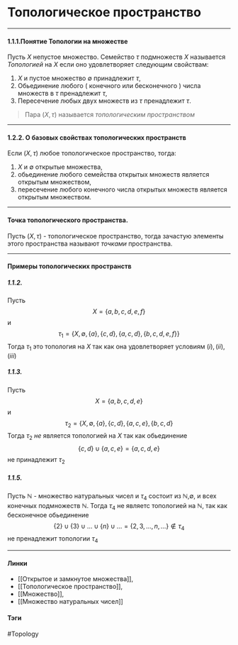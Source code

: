 # Топологическое пространство
***
#### 1.1.1.Понятие Топологии на множестве
Пусть $X$ непустое множество. Семейство $\tau$ подмножеств $X$ называется *Топологией* на $X$ если оно удовлетворяет следующим свойствам:
1) $X$ и пустое множество $\emptyset$ принадлежит $\tau$,
2) Обьединение любого ( конечного или бесконечного ) числа множеств в $\tau$ пренадлежит $\tau$,
3) Пересечение любых двух множеств из $\tau$ пренадлежит $\tau$.


>Пара $(X,\tau)$ называется *топологическим пространством*

***
#### 1.2.2. О базовых свойствах топологических пространств
Если $(X,\tau)$ любое топологическое пространство, тогда:
1. $X$ и $\emptyset$ открытые множества,
2. обьединение любого семейства открытых множеств является открытым множеством,
3. пересечение любого конечного числа открытых множеств является открытым множеством.
***
#### Точка топологического пространства.
Пусть $(X,\tau)$ - топологическое пространство, тогда зачастую элементы этого пространства называют *точками* пространства.
***
#### Примеры топологических пространств
##### 1.1.2.
Пусть $$X = \{a,b,c,d,e,f\}$$ и $$\tau_{1}=\{X,\emptyset, \{a\},\{c,d\},\{a,c,d\},\{b,c,d,e,f\}\}$$
Тогда $\tau_1$ это топология на $X$ так как она удовлетворяет условиям $(i),(ii),(iii)$

##### 1.1.3.
Пусть $$X = \{a,b,c,d,e\} $$ и $$\tau_{2}= \{X,\emptyset,\{a\},\{c,d\},\{a,c,e\},\{b,c,d\}$$
Тогда $\tau_2$ *не* является топологией на $X$ так как обьединение $$\{c,d\}\cup\{a,c,e\}=\{a,c,d,e\}$$ не принадлежит $\tau_2$

##### 1.1.5.
Пусть $\mathbb{N}$ - множество натуральных чисел и $\tau_4$ состоит из $\mathbb{N}$,$\emptyset$, и всех конечных подмножеств $\mathbb{N}$. Тогда $\tau_4$ не являетс топологией на $\mathbb{N}$, так как бесконечное обьединение $$\{2\}\cup\{3\}\cup\dots\cup\{n\}\cup\dots = \{2,3,\dots,n,\dots\}\notin\tau_4$$ не пренадлежит топологии $\tau_4$
***
#### Линки 
- [[Открытое и замкнутое множества]],
- [[Топологическое пространство]],
- [[Множество]],
- [[Множество натуральных чисел]]
#### Тэги 
 #Topology
